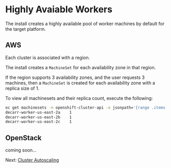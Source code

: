 
# Highly Avaiable Workers

The install creates a highly available pool of worker machines by default for
the target platform.

## AWS

Each cluster is associated with a region.

The install creates a `MachineSet` for each availability zone in that region.

If the region supports 3 availability zones, and the user requests 3 machines,
then a `MachineSet` is created for each availability zone with a replica size of
1.

To view all machinesets and their replica count, execute the following:

```sh
oc get machinesets -n openshift-cluster-api -o jsonpath='{range .items[*]}{.metadata.name}{"\t"}{.spec.replicas}{"\n"}{end}'
decarr-worker-us-east-2a	1
decarr-worker-us-east-2b	1
decarr-worker-us-east-2c	1
```

## OpenStack

coming soon...

Next: [Cluster Autoscaling](06-cluster-autoscaling.md) 
